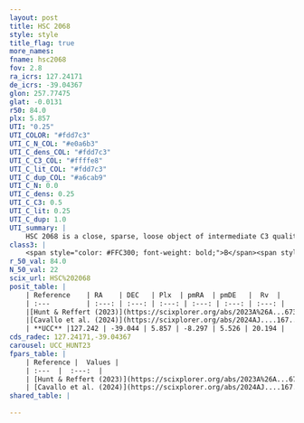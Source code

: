```yaml
---
layout: post
title: HSC 2068
style: style
title_flag: true
more_names: 
fname: hsc2068
fov: 2.8
ra_icrs: 127.24171
de_icrs: -39.04367
glon: 257.77475
glat: -0.0131
r50: 84.0
plx: 5.857
UTI: "0.25"
UTI_COLOR: "#fdd7c3"
UTI_C_N_COL: "#e0a6b3"
UTI_C_dens_COL: "#fdd7c3"
UTI_C_C3_COL: "#ffffe8"
UTI_C_lit_COL: "#fdd7c3"
UTI_C_dup_COL: "#a6cab9"
UTI_C_N: 0.0
UTI_C_dens: 0.25
UTI_C_C3: 0.5
UTI_C_lit: 0.25
UTI_C_dup: 1.0
UTI_summary: |
    HSC 2068 is a close, sparse, loose object of intermediate C3 quality. It was recently reported in the literature.<br><br><span style="color: #99180f; font-weight: bold;">Warning: </span>contains less than 25 stars with <i>P>0.5</i> estimated.
class3: |
    <span style="color: #FFC300; font-weight: bold;">B</span><span style="color: #FFC300; font-weight: bold;">B</span>
r_50_val: 84.0
N_50_val: 22
scix_url: HSC%202068
posit_table: |
    | Reference    | RA    | DEC   | Plx  | pmRA  | pmDE   |  Rv  |
    | :---         | :---: | :---: | :---: | :---: | :---: | :---: |
    |[Hunt & Reffert (2023)](https://scixplorer.org/abs/2023A%26A...673A.114H) | 126.667 | -39.032 | 5.86 | -8.487 | 5.381 | 20.415 |
    |[Cavallo et al. (2024)](https://scixplorer.org/abs/2024AJ....167...12C) | 127.653 | -38.539 | 5.843 | -- | -- | -- |
    | **UCC** |127.242 | -39.044 | 5.857 | -8.297 | 5.526 | 20.194 | 
cds_radec: 127.24171,-39.04367
carousel: UCC_HUNT23
fpars_table: |
    | Reference |  Values |
    | :---  |  :---:  |
    | [Hunt & Reffert (2023)](https://scixplorer.org/abs/2023A%26A...673A.114H) | `AV50=0.256, diffAV50=0.685, MOD50=6.147, logAge50=7.421` |
    | [Cavallo et al. (2024)](https://scixplorer.org/abs/2024AJ....167...12C) | `AV50=0.32, dMod50=6.14, logAge50=7.47, [Fe/H]50=0.23` |
shared_table: |
    
---
```

